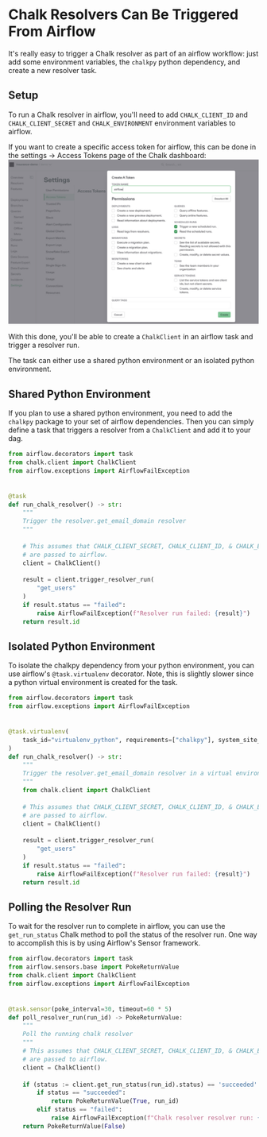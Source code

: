 # Chalk Resolvers Can Be Triggered From Airflow

It's really easy to trigger a Chalk resolver as part of an airflow workflow: just add some environment
variables, the `chalkpy` python dependency, and create a new resolver task.

## Setup

To run a Chalk resolver in airflow, you'll need to add `CHALK_CLIENT_ID` and `CHALK_CLIENT_SECRET` and
`CHALK_ENVIRONMENT` environment variables to airflow.

If you want to create a specific access token for airflow, this can be done in the settings -> Access Tokens
page of the Chalk dashboard:
![access_token](./airflow.jpg)

With this done, you'll be able to create a `ChalkClient` in an airflow task and trigger a resolver run.

The task can either use a shared python environment or an isolated python environment.

## Shared Python Environment

If you plan to use a shared python environment, you need to add the `chalkpy` package to your
set of airflow dependencies. Then you can simply define a task that triggers a resolver from
a `ChalkClient` and add it to your dag.

```python
from airflow.decorators import task
from chalk.client import ChalkClient
from airflow.exceptions import AirflowFailException


@task
def run_chalk_resolver() -> str:
    """
    Trigger the resolver.get_email_domain resolver
    """

    # This assumes that CHALK_CLIENT_SECRET, CHALK_CLIENT_ID, & CHALK_ENVIRONMENT environment variables
    # are passed to airflow.
    client = ChalkClient()

    result = client.trigger_resolver_run(
        "get_users"
    )
    if result.status == "failed":
        raise AirflowFailException(f"Resolver run failed: {result}")
    return result.id
```

## Isolated Python Environment

To isolate the chalkpy dependency from your python environment, you can use airflow's `@task.virtualenv` decorator.
Note, this is slightly slower since a python virtual environment is created for the task.

```python
from airflow.decorators import task
from airflow.exceptions import AirflowFailException


@task.virtualenv(
    task_id="virtualenv_python", requirements=["chalkpy"], system_site_packages=False
)
def run_chalk_resolver() -> str:
    """
    Trigger the resolver.get_email_domain resolver in a virtual environment
    """
    from chalk.client import ChalkClient

    # This assumes that CHALK_CLIENT_SECRET, CHALK_CLIENT_ID, & CHALK_ENVIRONMENT  environment variables
    # are passed to airflow.
    client = ChalkClient()

    result = client.trigger_resolver_run(
        "get_users"
    )
    if result.status == "failed":
        raise AirflowFailException(f"Resolver run failed: {result}")
    return result.id
```

## Polling the Resolver Run

To wait for the resolver run to complete in airflow, you can use the `get_run_status` Chalk method to poll the status
of the resolver run. One way to accomplish this is by using Airflow's Sensor framework.

```python
from airflow.decorators import task
from airflow.sensors.base import PokeReturnValue
from chalk.client import ChalkClient
from airflow.exceptions import AirflowFailException


@task.sensor(poke_interval=30, timeout=60 * 5)
def poll_resolver_run(run_id) -> PokeReturnValue:
    """
    Poll the running chalk resolver
    """
    # This assumes that CHALK_CLIENT_SECRET, CHALK_CLIENT_ID, & CHALK_ENVIRONMENT environment variables
    # are passed to airflow.
    client = ChalkClient()

    if (status := client.get_run_status(run_id).status) == 'succeeded':
        if status == "succeeded":
            return PokeReturnValue(True, run_id)
        elif status == "failed":
            raise AirflowFailException(f"Chalk resolver resolver run: {run_id}")
    return PokeReturnValue(False)
```

